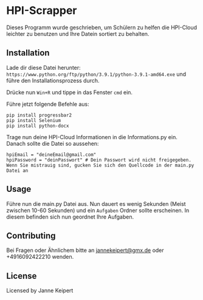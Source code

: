 # HPI-Scrapper

Dieses Programm wurde geschrieben, um Schülern zu helfen die HPI-Cloud leichter zu benutzen und Ihre Datein sortiert zu behalten.

## Installation

Lade dir diese Datei herunter: ```https://www.python.org/ftp/python/3.9.1/python-3.9.1-amd64.exe``` und führe den Installationsprozess durch.

Drücke nun ```Win+R``` und tippe in das Fenster ```cmd``` ein.

Führe jetzt folgende Befehle aus:

```CMD
pip install progressbar2
pip install Selenium
pip install python-docx
```

Trage nun deine HPI-Cloud Informationen in die Informations.py ein.
Danach sollte die Datei so aussehen:
```
hpiEmail = "deineEmail@gmail.com"
hpiPassword = "deinPasswort" # Dein Passwort wird nicht freigegeben. Wenn Sie mistrauig sind, gucken Sie sich den Quellcode in der main.py Datei an
```

## Usage

Führe nun die main.py Datei aus.
Nun dauert es wenig Sekunden (Meist zwischen 10-60 Sekunden) und ein ```Aufgaben``` Ordner sollte erscheinen.
In diesem befinden sich nun geordnet Ihre Aufgaben.

## Contributing

Bei Fragen oder Ähnlichem bitte an jannekeipert@gmx.de oder +4916092422210 wenden.

## License
Licensed by Janne Keipert